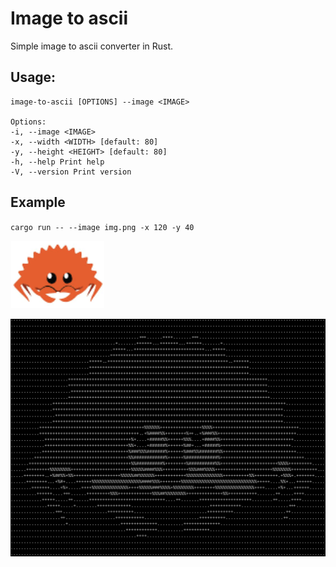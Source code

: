 # Image to ascii

Simple image to ascii converter in Rust.

## Usage:

```
image-to-ascii [OPTIONS] --image <IMAGE>

Options:
-i, --image <IMAGE>
-x, --width <WIDTH> [default: 80]
-y, --height <HEIGHT> [default: 80]
-h, --help Print help
-V, --version Print version
```

## Example

`cargo run -- --image img.png -x 120 -y 40`

![Ferris](img.png)

![Ferris](ferris.png)
